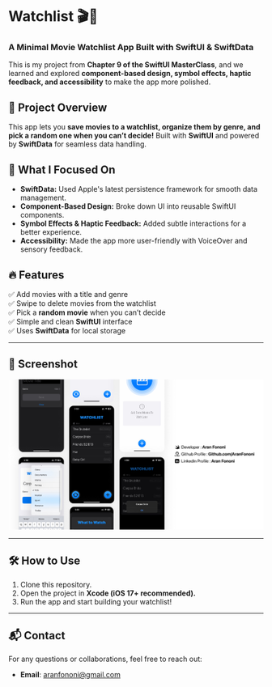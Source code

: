 # Watchlist 🎬📌  

### A Minimal Movie Watchlist App Built with SwiftUI & SwiftData  

This is my project from **Chapter 9 of the SwiftUI MasterClass**, and we learned and explored **component-based design, symbol effects, haptic feedback, and accessibility** to make the app more polished.  

## 📌 Project Overview  
This app lets you **save movies to a watchlist, organize them by genre, and pick a random one when you can’t decide!** Built with **SwiftUI** and powered by **SwiftData** for seamless data handling.  

## 🚀 What I Focused On  
- **SwiftData:** Used Apple's latest persistence framework for smooth data management.  
- **Component-Based Design:** Broke down UI into reusable SwiftUI components.  
- **Symbol Effects & Haptic Feedback:** Added subtle interactions for a better experience.  
- **Accessibility:** Made the app more user-friendly with VoiceOver and sensory feedback.  

## 🔥 Features  
✅ Add movies with a title and genre  
✅ Swipe to delete movies from the watchlist  
✅ Pick a **random movie** when you can’t decide  
✅ Simple and clean **SwiftUI** interface  
✅ Uses **SwiftData** for local storage  

---

## 📸 Screenshot  
![Placeholder](./Documents/Readme.jpg)  

---

## 🛠️ How to Use  
1. Clone this repository.  
2. Open the project in **Xcode (iOS 17+ recommended).**  
3. Run the app and start building your watchlist!  

---

## 📬 Contact  
For any questions or collaborations, feel free to reach out:  
- **Email**: [aranfononi@gmail.com](mailto:aranfononi@gmail.com)  
